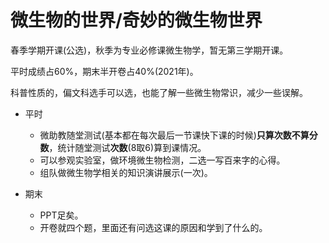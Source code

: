 # 微生物的世界/奇妙的微生物世界

春季学期开课(公选)，秋季为专业必修课微生物学，暂无第三学期开课。

平时成绩占60%，期末半开卷占40%(2021年)。

科普性质的，偏文科选手可以选，也能了解一些微生物常识，减少一些误解。

- 平时
  - 微助教随堂测试(基本都在每次最后一节课快下课的时候)**只算次数不算分数**，统计随堂测试**次数**(8取6)算到课情况。
  - 可以参观实验室，做环境微生物检测，二选一写百来字的心得。
  - 组队做微生物学相关的知识演讲展示(一次)。

- 期末
  - PPT足矣。
  - 开卷就四个题，里面还有问选这课的原因和学到了什么的。

